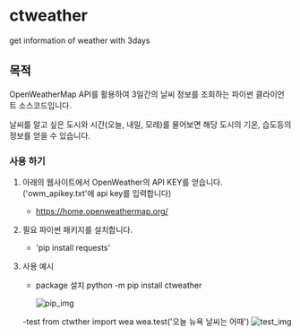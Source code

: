 # ctweather
get information of weather with 3days
## 목적
OpenWeatherMap API를 활용하여 3일간의 날씨 정보를 조회하는 파이썬 클라이언트 소스코드입니다. 

날씨를 알고 싶은 도시와 시간(오늘, 내일, 모레)를 물어보면 해당 도시의 기온, 습도등의 정보를 얻을 수 있습니다.

### 사용 하기

1. 아래의 웹사이트에서 OpenWeather의 API KEY를 얻습니다.('owm_apikey.txt'에 api key를 입력합니다) 

    - <https://home.openweathermap.org/>
      
2. 필요 파이썬 패키지를 설치합니다.

    - 'pip install requests'
3. 사용 예시
    - package 설치
      python -m pip install ctweather
      
      ![pip_img](https://github.com/user-attachments/assets/665a6585-043b-42ec-bdeb-9188e45d6951)

    -test
       from ctwther import wea
       wea.test('오늘 뉴욕 날씨는 어때')
      ![test_img](https://github.com/user-attachments/assets/407f0a48-49ea-43be-9214-addc4d00a8f4)


